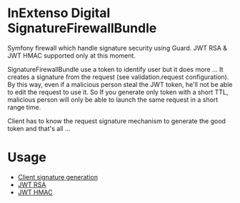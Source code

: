 InExtenso Digital SignatureFirewallBundle
=========================================

Symfony firewall which handle signature security using Guard. 
JWT RSA & JWT HMAC supported only at this moment.

SignatureFirewallBundle use a token to identify user but it does more ...
It creates a signature from the request (see validation.request configuration). By this way, even if a malicious person steal the JWT token, he'll not be able to edit the request to use it. So If you generate only token with a short TTL, malicious person will only be able to launch the same request in a short range time.

Client has to know the request signature mechanism to generate the good token and that's all ...

Usage
=====

- [Client signature generation](doc/client.md)
- [JWT RSA](doc/jwt_rsa.md)
- [JWT HMAC](doc/jwt_hmac.md)
